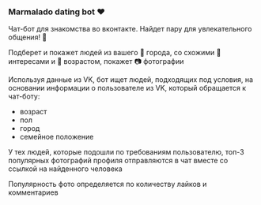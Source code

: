 ### Marmalado dating bot ❤

Чат-бот для знакомства во вконтакте. Найдет пару для увлекательного общения! 🤝

Подберет и покажет людей из вашего 📍 города, со схожими 👯 интересами и 🔞 возрастом, покажет 📷 фотографии

Используя данные из VK, бот ищет людей, подходящих под условия, на основании информации о пользователе из VK, 
который обращается к чат-боту:
- возраст
- пол
- город
- семейное положение

У тех людей, которые подошли по требованиям пользователю, топ-3 популярных фотографий профиля отправляются в чат
вместе со ссылкой на найденного человека

Популярность фото определяется по количеству лайков и комментариев 